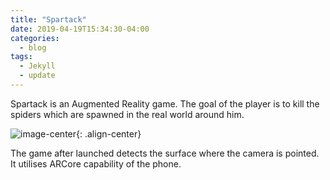```yaml
---
title: "Spartack"
date: 2019-04-19T15:34:30-04:00
categories:
  - blog
tags:
  - Jekyll
  - update
---
```


Spartack is an Augmented Reality game. The goal of the player is to kill the spiders which are spawned in the real world around him.

![image-center](/assets/images/spartack.png){: .align-center}

The game after launched detects the surface where the camera is pointed. It utilises ARCore capability of the phone.


[jekyll-docs]: https://jekyllrb.com/docs/home
[jekyll-gh]:   https://github.com/jekyll/jekyll
[jekyll-talk]: https://talk.jekyllrb.com/
